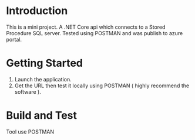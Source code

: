 # Introduction
This is a mini project. A .NET Core api which connects to a Stored Procedure SQL server.
Tested using POSTMAN and was publish to azure portal.

# Getting Started
1.	Launch the application.
2.	Get the URL then test it locally using POSTMAN ( highly recommend the software ).

# Build and Test
Tool use POSTMAN
